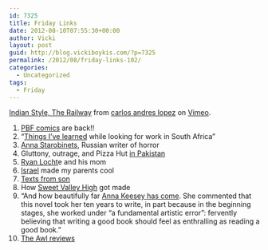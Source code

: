 ```yaml
---
id: 7325
title: Friday Links
date: 2012-08-10T07:55:30+00:00
author: Vicki
layout: post
guid: http://blog.vickiboykis.com/?p=7325
permalink: /2012/08/friday-links-102/
categories:
  - Uncategorized
tags:
  - Friday
---
```

[Indian Style, The Railway](http://vimeo.com/25021056) from [carlos andres lopez](http://vimeo.com/user498628) on [Vimeo](http://vimeo.com).

  1. <span style="line-height: 13px;"><a href="http://pbfcomics.com/209/" target="_blank">PBF comics</a> are back!!</span>
  2. <span style="line-height: 13px;">&#8220;<a href="http://thebillfold.com/2012/08/things-ive-learned-while-looking-for-work-in-south-africa/" target="_blank">Things I&#8217;ve learned</a> while looking for work in South Africa&#8221; </span>
  3. <span style="line-height: 13px;"><a href="http://www.themorningnews.org/article/anna-starobinets" target="_blank">Anna Starobinets</a>, Russian writer of horror</span>
  4. <span style="line-height: 13px;">Gluttony, outrage, and Pizza Hut <a href="http://www.telegraph.co.uk/news/worldnews/asia/pakistan/9458500/Pizza-Hut-in-Pakistan-ditches-all-you-can-eat-Ramadan-offer-to-curb-unrestrained-gluttony.html" target="_blank">in Pakistan</a></span>
  5. <span style="line-height: 13px;"><a href="http://www.peopleiwanttopunchinthethroat.com/2012/08/ryan-lochte-and-his-mom.html" target="_blank">Ryan Locht</a>e and his mom</span>
  6. <span style="line-height: 13px;"><a href="http://www.tabletmag.com/jewish-life-and-religion/108250/israel-made-my-parents-cool" target="_blank">Israel</a> made my parents cool</span>
  7. <a href="http://www.tabletmag.com/jewish-life-and-religion/108250/israel-made-my-parents-cool" target="_blank"><span style="line-height: 13px;">Texts from son</span></a>
  8. <span style="line-height: 13px;">How <a href="http://thehairpin.com/2012/08/how-your-sweet-valley-high-gets-made/" target="_blank">Sweet Valley High</a> got made</span>
  9. <span style="line-height: 13px;">&#8220;And how beautifully far <a href="http://therumpus.net/2012/08/little-century-by-anna-keesey/" target="_blank">Anna Keesey has come</a>. She commented that this novel took her ten years to write, in part because in the beginning stages, she worked under “a fundamental artistic error”: fervently believing that writing a good book should feel as enthralling as reading a good book.&#8221;</span>
 10. <a href="http://www.theawl.com/2012/08/new-york-city-to-lawrenceville-new-jersey-to-new-york-city-august-9-2012?" target="_blank"><span style="line-height: 13px;">The Awl reviews</span></a>